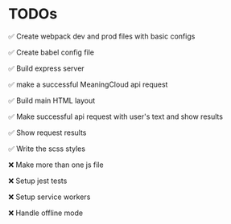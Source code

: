 # TODOs

✅ Create webpack dev and prod files with basic configs

✅ Create babel config file

✅ Build express server

✅ make a successful MeaningCloud api request

✅ Build main HTML layout

✅ Make successful api request with user's text and show results

✅ Show request results

✅ Write the scss styles

❌ Make more than one js file

❌ Setup jest tests

❌ Setup service workers

❌ Handle offline mode
